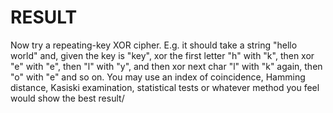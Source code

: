 # RESULT
Now try a repeating-key XOR cipher. E.g. it should take a string "hello world" and, given the key is "key", xor the first letter "h" with "k", then xor "e" with "e", then "l" with "y", and then xor next char "l" with "k" again, then "o" with "e" and so on. You may use an index of coincidence, Hamming distance, Kasiski examination, statistical tests or whatever method you feel would show the best result/